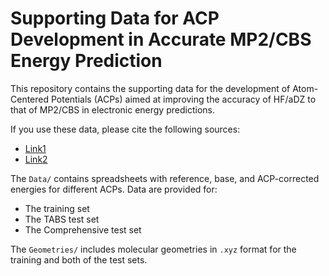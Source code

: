  # Supporting Data for ACP Development in Accurate MP2/CBS Energy Prediction

This repository contains the supporting data for the development of Atom-Centered Potentials (ACPs) aimed at improving the accuracy of HF/aDZ to that of MP2/CBS in electronic energy predictions.

If you use these data, please cite the following sources:

- [Link1](link1)
- [Link2](link2)


The `Data/` contains spreadsheets with reference, base, and ACP-corrected energies for different ACPs. Data are provided for:

- The training set
- The TABS test set
- The Comprehensive test set


The `Geometries/` includes molecular geometries in `.xyz` format for the training and both of the test sets.


